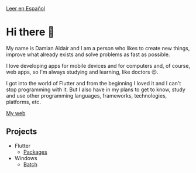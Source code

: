 [Leer en Español](../master/README-ES.md)

# Hi there 👋

My name is Damian Aldair and I am a person who likes to create new things, improve what already exists and solve problems as fast as possible.

I love developing apps for mobile devices and for computers and, of course, web apps, so I'm always studying and learning, like doctors 😉.

I got into the world of Flutter and from the beginning I loved it and I can't stop programming with it. But I also have in my plans to get to know, study and use other programming languages, frameworks, technologies, platforms, etc.

[My web](https://damianaldair.github.io/)

## Projects

- Flutter
  - [Packages](../master/projects/flutter/packages.md)
      <!-- - Apps -->
    <!-- - Java -->
      <!-- - Libraries -->
      <!-- - Apps -->
- Windows
  - [Batch](../master/projects/windows/batches.md)
    <!-- - Apps -->
    <!-- - Java based apps -->

